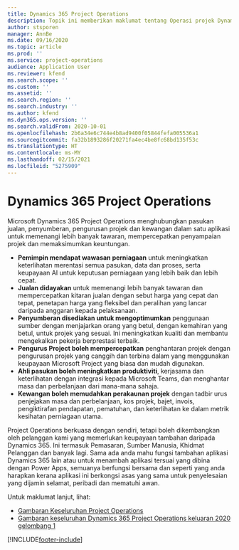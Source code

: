 ```yaml
---
title: Dynamics 365 Project Operations
description: Topik ini memberikan maklumat tentang Operasi projek Dynamics 365.
author: stsporen
manager: AnnBe
ms.date: 09/16/2020
ms.topic: article
ms.prod: ''
ms.service: project-operations
audience: Application User
ms.reviewer: kfend
ms.search.scope: ''
ms.custom: ''
ms.assetid: ''
ms.search.region: ''
ms.search.industry: ''
ms.author: kfend
ms.dyn365.ops.version: ''
ms.search.validFrom: 2020-10-01
ms.openlocfilehash: 2b6a34e6c744e4b8ad9400f05844fefa005536a1
ms.sourcegitcommit: fa32b1893286f20271fa4ec4be8fc68bd135f53c
ms.translationtype: HT
ms.contentlocale: ms-MY
ms.lasthandoff: 02/15/2021
ms.locfileid: "5275909"
---
```

# <a name="dynamics-365-project-operations"></a>Dynamics 365 Project Operations

Microsoft Dynamics 365 Project Operations menghubungkan pasukan jualan, penyumberan, pengurusan projek dan kewangan dalam satu aplikasi untuk memenangi lebih banyak tawaran, mempercepatkan penyampaian projek dan memaksimumkan keuntungan.

-   **Pemimpin mendapat wawasan perniagaan** untuk meningkatkan keterlihatan merentasi semua pasukan, data dan proses, serta keupayaan AI untuk keputusan perniagaan yang lebih baik dan lebih cepat.
-   **Jualan didayakan** untuk memenangi lebih banyak tawaran dan mempercepatkan kitaran jualan dengan sebut harga yang cepat dan tepat, penetapan harga yang fleksibel dan peralihan yang lancar daripada anggaran kepada pelaksanaan.
-   **Penyumberan disediakan untuk mengoptimumkan** penggunaan sumber dengan menjajarkan orang yang betul, dengan kemahiran yang betul, untuk projek yang sesuai. Ini meningkatkan kualiti dan membantu mengekalkan pekerja berprestasi terbaik.
-   **Pengurus Project boleh mempercepatkan** penghantaran projek dengan pengurusan projek yang canggih dan terbina dalam yang menggunakan keupayaan Microsoft Project yang biasa dan mudah digunakan.
-   **Ahli pasukan boleh meningkatkan produktiviti**, kerjasama dan keterlihatan dengan integrasi kepada Microsoft Teams, dan menghantar masa dan perbelanjaan dari mana-mana sahaja.
-   **Kewangan boleh memudahkan perakaunan projek** dengan tadbir urus penjejakan masa dan perbelanjaan, kos projek, bajet, invois, pengiktirafan pendapatan, pematuhan, dan keterlihatan ke dalam metrik kesihatan perniagaan utama.

Project Operations berkuasa dengan sendiri, tetapi boleh dikembangkan oleh pelanggan kami yang memerlukan keupayaan tambahan daripada Dynamics 365. Ini termasuk Pemasaran, Sumber Manusia, Khidmat Pelanggan dan banyak lagi. Sama ada anda mahu fungsi tambahan aplikasi Dynamics 365 lain atau untuk menambah aplikasi tersuai yang dibina dengan Power Apps, semuanya berfungsi bersama dan seperti yang anda harapkan kerana aplikasi ini berkongsi asas yang sama untuk penyelesaian yang dijamin selamat, peribadi dan mematuhi awan.

Untuk maklumat lanjut, lihat:

- [Gambaran Keseluruhan Project Operations](https://dynamics.microsoft.com/en-us/project-operations/overview/)
- [Gambaran keseluruhan Dynamics 365 Project Operations keluaran 2020 gelombang 1](https://docs.microsoft.com/dynamics365-release-plan/2020wave1/dynamics365-project-operations/)



[!INCLUDE[footer-include](includes/footer-banner.md)]
